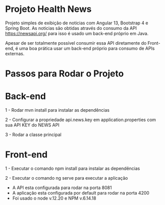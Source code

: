 # Projeto Health News

Projeto simples de exibição de noticias com Angular 13, Bootstrap 4 e Spring Boot.
As noticias são obtidas através do consumo da API https://newsapi.org/ para isso é usado um back-end próprio em Java.

Apesar de ser totalmente possível consumir essa API diretamente do Front-end, é uma boa prática usar um back-end próprio
para consumo de APIs externas.

# Passos para Rodar o Projeto

# Back-end
1 - Rodar mvn install para instalar as dependências

2 - Configurar a propriedade api.news.key em application.properties com sua API KEY do NEWS API

3 - Rodar a classe principal


# Front-end
1 - Executar o comando npm install para instalar as dependências

2 - Executar o comando ng serve para executar a aplicação



* A API esta configurada para rodar na porta 8081
* A aplicação esta configurada por default para rodar na porta 4200
* Foi usado o node v.12.20 e NPM v.6.14.18

